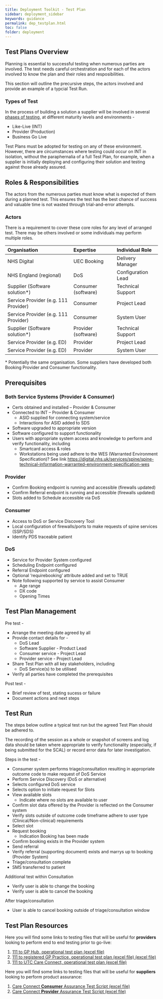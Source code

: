 ```yaml
---
title: Deployment Toolkit - Test Plan
sidebar: deployment_sidebar
keywords: guidance
permalink: dep_testplan.html
toc: false
folder: deployment
---
```


## Test Plans Overview

Planning is essential to successful testing when numerous parties are involved. The test needs careful orchestration and for each of the actors involved to know the plan and their roles and resposibilities. 

This section will outline the precursive steps, the actors involved and provide an example of a typcial Test Run. 

### Types of Test

In the process of building a solution a supplier will be involved in several [phases of testing](https://developer.nhs.uk/apis/uec-appointments/dep_testtesting.html), at different maturity levels and environments - 

* Like-Live (INT)
* Provider (Production)
* Business Go Live 

Test Plans must be adopted for testing on any of these environment. However, there are circumstances where testing could occur on INT in isolation, without the paraphernalia of a full Test Plan, for example, when a supplier is initially deploying and configuring their solution and testing against those already assured. 

## Roles & Responsibilities 

The actors from the numerous parties must know what is expected of them during a planned test. This ensures the test has the best chance of success and valuable time is not wasted through trial-and-error attempts.

### Actors 
There is a requirement to cover these core roles for any level of arranged test. There may be others involved or some individuals may perform multiple roles.  

|Organisation|Expertise|Individual Role|
|:---|:---|:---|
|NHS Digital|UEC Booking|Delivery Manager|
|NHS England (regional)|DoS|Configuration Lead|
|Supplier (Software solution*)|Consumer (software)|Technical Support|
|Service Provider (e.g. 111 Provider)|Consumer|Project Lead|
|Service Provider (e.g. 111 Provider)|Consumer|System User|
|Supplier (Software solution*)|Provider (software)|Technical Support|
|Service Provider (e.g. ED)|Provider|Project Lead|
|Service Provider (e.g. ED)|Provider|System User|

\* Potentially the same organisation. Some suppliers have developed both Booking Provider and Consumer functionality.

## Prerequisites 

### Both Service Systems (Provider & Consumer)
* Certs obtained and installed – Provider & Consumer
* Connected to INT – Provider & Consumer
    * ASID supplied for connecting system/service 
    *	Interactions for ASID added to SDS
* Software upgraded to appropriate version 
* Software configured to support functionality 
* Users with appropriate system access and knowledge to perform and verify functionality, including 
    * Smartcard access & roles
    * Workstations being used adhere to the WES (Warranted Environment Specification)?  See link https://digital.nhs.uk/services/spine/spine-technical-information-warranted-environment-specification-wes 
    
### Provider 
*	Confirm Booking endpoint is running and accessible (firewalls updated)
*	Confirm Referral endpoint is running and accessible (firewalls updated)
*	Slots added to Schedule accessible via DoS

### Consumer
*	Access to DoS or Service Discovery Tool 
*	Local configuration of firewalls/ports to make requests of spine services (SSP/SDS)
*  Identify PDS traceable patient

### DoS
*	Service for Provider System configured 
*	Scheduling Endpoint configured 
*	Referral Endpoint configured 
*	Optional ‘requirebooking’ attribute added and set to TRUE
*	Note following supported by service to assist Consumer
    * Age range
    * DX code
    * Opening Times

## Test Plan Management 

Pre test - 
* Arrange the meeting date agreed by all
* Provide contact details for - 
    * DoS Lead
    * Software Supplier - Product Lead
    * Consumer service - Project Lead
    * Provider service - Project Lead
* Share Test Plan with all key stakeholders, including
    * DoS Service(s) to be utilised
* Verify all parties have completed the prerequisites

Post test - 
* Brief review of test, stating sucess or failure 
* Document actions and next steps

## Test Run 
The steps below outline a typical test run but the agreed Test Plan should be adhered to. 

The recording of the session as a whole or snapshot of screens and log data should be taken where appropriate to verify functionality (especially, if being submitted for the SCAL) or record error data for later investigation. 

Steps in the test -  
*	Consumer system performs triage/consultation resulting in appropriate outcome code to make request of DoS Service
*  Perform Service Discovery (DoS or alternative)
*	Selects configured DoS service
*	Selects option to initiate request for Slots 
*	View available slots 
    *	Indicate where no slots are available to user
*  Confirm slot data offered by the Provider is reflected on the Consumer system
*	Verify slots outside of outcome code timeframe adhere to user type (Clinical/Non-clinical) requirements
*	Select slot 
*	Request booking 
    * Indication Booking has been made
*  Confirm booking exists in the Provider system
*  Send referral 
*	Verify referral (supporting document) exists and marrys up to booking (Provider System) 
*	Triage/consultation complete 
* SMS transferred to patient

Additional test within Consultation 
*  Verify user is able to change the booking 
*	Verify user is able to cancel the booking

After triage/consultation 
*	User is able to cancel booking outside of triage/consultation window

## Test Plan Resources 

Here you will find some links to testing files that will be useful for **providers** looking to perform end to end testing prior to go-live:

1. <a href="_pages/deployment/toolkit/files/111_to_GP_Hub-Operational_Test_Plan_v2.xlsx" download>111 to GP Hub, operational test plan (excel file)</a>
2. <a href="_pages/deployment/toolkit/files/111_to_Registered_GP-Operational_Test_Plan_v3.xlsx" download>111 to registered GP Practice, operational test plan (excel file) (excel file)</a>
3. <a href="_pages/deployment/toolkit/files/111_to_UTC_Care_Connect-Operational_Test_Plan.xlsx" download>111 to UTC Care Connect, operational test plan (excel file)</a>

Here you will find some links to testing files that will be useful for **suppliers** looking to perform product assurance:
1. <a href="_pages/deployment/toolkit/files/Care_Connect_Consumer_Assurance_Test_Scripts.xlsx" download>Care Connect <b>Consumer</b> Assurance Test Script (excel file)</a>
2. <a href="_pages/deployment/toolkit/files/Care_Connect_Provider_Assurance_Test_Scripts.xlsx" download>Care Connect <b>Provider</b> Assurance Test Script (excel file)</a>



